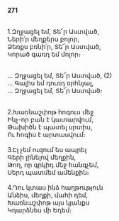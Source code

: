 **271**

\
1.Զղջացել եմ, Տե՜ր Աստված,\
Ների՛ր մեղքերս բոլոր,\
Ձեռքս բռնի՛ր, Տե՜ր Աստված,\
Կորած գառդ եմ մոլոր։

\
 ... Զղջացել եմ, Տե՜ր Աստված, (2)\
 ... Գալիս եմ դուռդ օրհնյալ,\
 ... Զղջացել եմ, Տե՜ր Աստված։

\
2.Խառնաշփոթ հոգուս մեջ\
Ինչ-որ բան է կատարվում,\
Թախիծն է պատել սրտիս,\
Ու հոգիս է արտասվում։\
\
3.Էլ չեմ ուզում ես ապրել\
Գերի լինելով մեղքին,\
Թող, որ գրկիդ մեջ հանգչեմ,\
Սերդ պատմեմ ամենքին։\
\
4.Դու կտաս ինձ հաղթություն\
Անձիս, մեղքի, մահի դեմ,\
Խառնաշփոթ այս կյանքս\
Կդարձնես մի Եդեմ։
